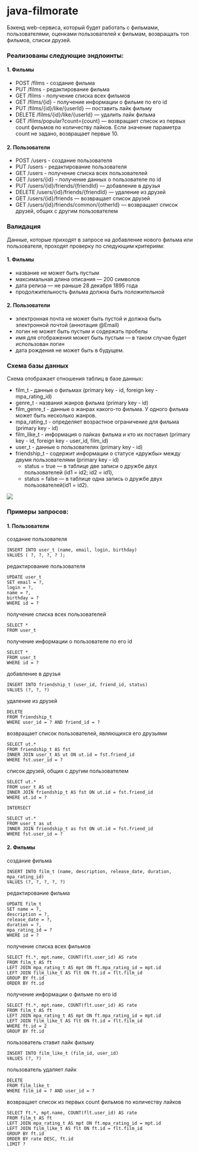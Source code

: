 # java-filmorate

Бэкенд web-сервиса, который будет работать с фильмами, пользователями, оценками пользователей к фильмам,
возвращать топ фильмов, списки друзей.

### Реализованы следующие эндпоинты:

#### 1. Фильмы

* POST /films - создание фильма
* PUT /films - редактирование фильма
* GET /films - получение списка всех фильмов
* GET /films/{id} - получение информации о фильме по его id
* PUT /films/{id}/like/{userId} — поставить лайк фильму
* DELETE /films/{id}/like/{userId} — удалить лайк фильма
* GET /films/popular?count={count} — возвращает список из первых count фильмов по количеству лайков.
  Если значение параметра count не задано, возвращает первые 10.

#### 2. Пользователи

* POST /users - создание пользователя
* PUT /users - редактирование пользователя
* GET /users - получение списка всех пользователей
* GET /users/{id} - получение данных о пользователе по id
* PUT /users/{id}/friends/{friendId} — добавление в друзья
* DELETE /users/{id}/friends/{friendId} — удаление из друзей
* GET /users/{id}/friends — возвращает список друзей
* GET /users/{id}/friends/common/{otherId} — возвращает список друзей, общих с другим пользователем

### Валидация

Данные, которые приходят в запросе на добавление нового фильма или пользователя,
проходят проверку по следующим критериям:

#### 1. Фильмы

* название не может быть пустым
* максимальная длина описания — 200 символов
* дата релиза — не раньше 28 декабря 1895 года
* продолжительность фильма должна быть положительной

#### 2. Пользователи

* электронная почта не может быть пустой и должна быть электронной почтой (аннотация @Email)
* логин не может быть пустым и содержать пробелы
* имя для отображения может быть пустым — в таком случае будет использован логин
* дата рождения не может быть в будущем.

### Схема базы данных

Схема отображает отношения таблиц в базе данных:

* film_t - данные о фильмах (primary key - id, foreign key - mpa_rating_id)
* genre_t - названия жанров фильма (primary key - id)
* film_genre_t - данные о жанрах какого-то фильма. У одного фильма может быть несколько жанров.
* mpa_rating_t - определяет возрастное ограничение для фильма (primary key - id)
* film_like_t - информация о лайках фильма и кто их поставил (primary key - id, foreign key - user_id, film_id)
* user_t - данные о пользователях (primary key - id)
* friendship_t - содержит информации о статусе «дружбы» между двумя пользователями (primary key - id)
    * status = true — в таблице две записи о дружбе двух пользователей (id1 = id2; id2 = id1),
    * status = false — в таблице одна запись о дружбе двух пользователей(id1 = id2).

![](https://github.com/DaryaSerova/java-filmorate/blob/add-database/БД_java-filmorate.png)

### Примеры запросов:

#### 1. Пользователи

создание пользователя

```
INSERT INTO user_t (name, email, login, birthday)
VALUES ( ?, ?, ?, ? );
```

редактирование пользователя

```
UPDATE user_t
SET email = ?,
login = ?,
name = ?,
birthday = ?
WHERE id = ?
```

получение списка всех пользователей

```
SELECT *
FROM user_t
```

получение информации о пользователе по его id

```
SELECT *
FROM user_t
WHERE id = ?
```

добавление в друзья

```
INSERT INTO friendship_t (user_id, friend_id, status)
VALUES (?, ?, ?)
```

удаление из друзей

```
DELETE
FROM friendship_t
WHERE user_id = ? AND friend_id = ?
```

возвращает список пользователей, являющихся его друзьями

```
SELECT ut.*
FROM friendship_t AS fst
INNER JOIN user_t AS ut ON ut.id = fst.friend_id
WHERE fst.user_id = ?
```

список друзей, общих с другим пользователем

```
SELECT ut.*
FROM user_t AS ut
INNER JOIN friendship_t AS fst ON ut.id = fst.friend_id
WHERE ut.id = ?

INTERSECT

SELECT ut.*
FROM user_t as ut
INNER JOIN friendship_t as fst ON ut.id = fst.friend_id
WHERE fst.user_id = ?
```

#### 2. Фильмы

создание фильма

```
INSERT INTO film_t (name, description, release_date, duration, mpa_rating_id)
VALUES (?, ?, ?, ?, ?)
```

редактирование фильма

```
UPDATE film_t
SET name = ?,
description = ?,
release_date = ?,
duration = ?,
mpa_rating_id = ?
WHERE id = ?
```

получение списка всех фильмов

```
SELECT ft.*, mpt.name, COUNT(flt.user_id) AS rate
FROM film_t AS ft
LEFT JOIN mpa_rating_t AS mpt ON ft.mpa_rating_id = mpt.id
LEFT JOIN film_like_t AS flt ON ft.id = flt.film_id
GROUP BY ft.id
ORDER BY ft.id
```

получение информации о фильме по его id

```
SELECT ft.*, mpt.name, COUNT(flt.user_id) AS rate
FROM film_t AS ft
LEFT JOIN mpa_rating_t AS mpt ON ft.mpa_rating_id = mpt.id
LEFT JOIN film_like_t AS flt ON ft.id = flt.film_id
WHERE ft.id = 2
GROUP BY ft.id
```

пользователь ставит лайк фильму

```
INSERT INTO film_like_t (film_id, user_id)
VALUES (?, ?)
```

пользователь удаляет лайк

```
DELETE
FROM film_like_t
WHERE film_id = ? AND user_id = ?
```

возвращает список из первых count фильмов по количеству лайков

```
SELECT ft.*, mpt.name, COUNT(flt.user_id) AS rate
FROM film_t AS ft
LEFT JOIN mpa_rating_t AS mpt ON ft.mpa_rating_id = mpt.id
LEFT JOIN film_like_t AS flt ON ft.id = flt.film_id
GROUP BY ft.id
ORDER BY rate DESC, ft.id
LIMIT ?
```
